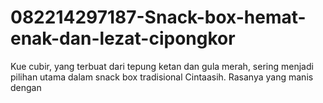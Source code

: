 # 082214297187-Snack-box-hemat-enak-dan-lezat-cipongkor
Kue cubir, yang terbuat dari tepung ketan dan gula merah, sering menjadi pilihan utama dalam snack box tradisional Cintaasih. Rasanya yang manis dengan 
